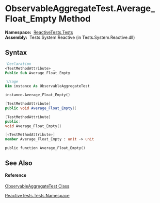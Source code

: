# ObservableAggregateTest.Average\_Float\_Empty Method

**Namespace:**  [ReactiveTests.Tests](ReactiveTests.Tests\ReactiveTests.Tests.md)  
**Assembly:**  Tests.System.Reactive (in Tests.System.Reactive.dll)

## Syntax

```vb
'Declaration
<TestMethodAttribute> _
Public Sub Average_Float_Empty
```

```vb
'Usage
Dim instance As ObservableAggregateTest

instance.Average_Float_Empty()
```

```csharp
[TestMethodAttribute]
public void Average_Float_Empty()
```

```c++
[TestMethodAttribute]
public:
void Average_Float_Empty()
```

```fsharp
[<TestMethodAttribute>]
member Average_Float_Empty : unit -> unit 
```

```jscript
public function Average_Float_Empty()
```

## See Also

#### Reference

[ObservableAggregateTest Class](ObservableAggregateTest\ObservableAggregateTest.md)

[ReactiveTests.Tests Namespace](ReactiveTests.Tests\ReactiveTests.Tests.md)




